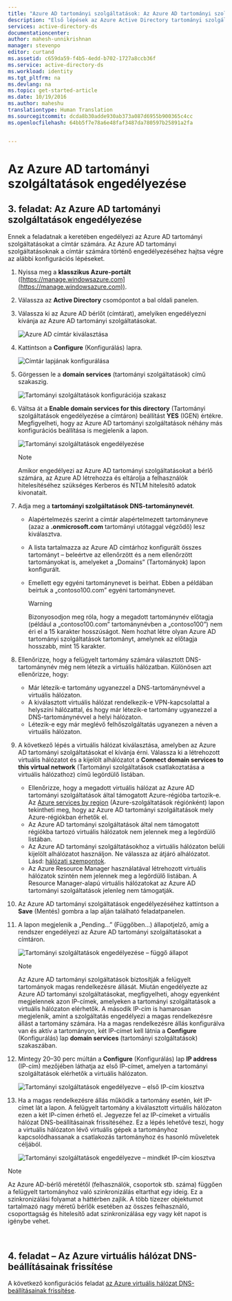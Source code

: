 ```yaml
---
title: "Azure AD tartományi szolgáltatások: Az Azure AD tartományi szolgáltatások engedélyezése | Microsoft Docs"
description: "Első lépések az Azure Active Directory tartományi szolgáltatások használatával"
services: active-directory-ds
documentationcenter: 
author: mahesh-unnikrishnan
manager: stevenpo
editor: curtand
ms.assetid: c659da59-f4b5-4edd-b702-1727a8ccb36f
ms.service: active-directory-ds
ms.workload: identity
ms.tgt_pltfrm: na
ms.devlang: na
ms.topic: get-started-article
ms.date: 10/19/2016
ms.author: maheshu
translationtype: Human Translation
ms.sourcegitcommit: dcda8b30adde930ab373a087d6955b900365c4cc
ms.openlocfilehash: 64bb5f7e78a6e48faf3487da780597b25891a2fa


---
```

# <a name="enable-azure-ad-domain-services"></a>Az Azure AD tartományi szolgáltatások engedélyezése
## <a name="task-3-enable-azure-ad-domain-services"></a>3. feladat: Az Azure AD tartományi szolgáltatások engedélyezése
Ennek a feladatnak a keretében engedélyezi az Azure AD tartományi szolgáltatásokat a címtár számára. Az Azure AD tartományi szolgáltatásoknak a címtár számára történő engedélyezéséhez hajtsa végre az alábbi konfigurációs lépéseket.

1. Nyissa meg a **klasszikus Azure-portált** ([https://manage.windowsazure.com](https://manage.windowsazure.com)).
2. Válassza az **Active Directory** csomópontot a bal oldali panelen.
3. Válassza ki az Azure AD bérlőt (címtárat), amelyiken engedélyezni kívánja az Azure AD tartományi szolgáltatásokat.
   
    ![Azure AD címtár kiválasztása](./media/active-directory-domain-services-getting-started/select-aad-directory.png)
4. Kattintson a **Configure** (Konfigurálás) lapra.
   
    ![Címtár lapjának konfigurálása](./media/active-directory-domain-services-getting-started/configure-tab.png)
5. Görgessen le a **domain services** (tartományi szolgáltatások) című szakaszig.
   
    ![Tartományi szolgáltatások konfigurációja szakasz](./media/active-directory-domain-services-getting-started/domain-services-configuration.png)
6. Váltsa át a **Enable domain services for this directory** (Tartományi szolgáltatások engedélyezése a címtáron) beállítást **YES** (IGEN) értékre. Megfigyelheti, hogy az Azure AD tartományi szolgáltatások néhány más konfigurációs beállítása is megjelenik a lapon.
   
    ![Tartományi szolgáltatások engedélyezése](./media/active-directory-domain-services-getting-started/enable-domain-services.png)
   
   > [!NOTE]
   > Amikor engedélyezi az Azure AD tartományi szolgáltatásokat a bérlő számára, az Azure AD létrehozza és eltárolja a felhasználók hitelesítéséhez szükséges Kerberos és NTLM hitelesítő adatok kivonatait.
   > 
   > 
7. Adja meg a **tartományi szolgáltatások DNS-tartománynevét**.
   
   * Alapértelmezés szerint a címtár alapértelmezett tartományneve (azaz a **.onmicrosoft.com** tartományi utótaggal végződő) lesz kiválasztva.
   * A lista tartalmazza az Azure AD címtárhoz konfigurált összes tartományt – beleértve az ellenőrzött és a nem ellenőrzött tartományokat is, amelyeket a „Domains” (Tartományok) lapon konfigurált.
   * Emellett egy egyéni tartománynevet is beírhat. Ebben a példában beírtuk a „contoso100.com” egyéni tartománynevet.
     
     > [!WARNING]
     > Bizonyosodjon meg róla, hogy a megadott tartománynév előtagja (például a „contoso100.com” tartománynévben a „contoso100”) nem éri el a 15 karakter hosszúságot. Nem hozhat létre olyan Azure AD tartományi szolgáltatások tartományt, amelynek az előtagja hosszabb, mint 15 karakter.
     > 
     > 
8. Ellenőrizze, hogy a felügyelt tartomány számára választott DNS-tartománynév még nem létezik a virtuális hálózatban. Különösen azt ellenőrizze, hogy:
   
   * Már létezik-e tartomány ugyanezzel a DNS-tartománynévvel a virtuális hálózaton.
   * A kiválasztott virtuális hálózat rendelkezik-e VPN-kapcsolattal a helyszíni hálózattal, és hogy már létezik-e tartomány ugyanezzel a DNS-tartománynévvel a helyi hálózaton.
   * Létezik-e egy már meglévő felhőszolgáltatás ugyanezen a néven a virtuális hálózaton.
9. A következő lépés a virtuális hálózat kiválasztása, amelyben az Azure AD tartományi szolgáltatásokat el kívánja érni. Válassza ki a létrehozott virtuális hálózatot és a kijelölt alhálózatot a **Connect domain services to this virtual network** (Tartományi szolgáltatások csatlakoztatása a virtuális hálózathoz) című legördülő listában.
   
   * Ellenőrizze, hogy a megadott virtuális hálózat az Azure AD tartományi szolgáltatások által támogatott Azure-régióba tartozik-e. Az [Azure services by region](https://azure.microsoft.com/regions/#services/) (Azure-szolgáltatások régiónként) lapon tekintheti meg, hogy az Azure AD tartományi szolgáltatások mely Azure-régiókban érhetők el.
   * Az Azure AD tartományi szolgáltatások által nem támogatott régiókba tartozó virtuális hálózatok nem jelennek meg a legördülő listában.
   * Az Azure AD tartományi szolgáltatásokhoz a virtuális hálózaton belüli kijelölt alhálózatot használjon. Ne válassza az átjáró alhálózatot. Lásd: [hálózati szempontok](active-directory-ds-networking.md). 
   * Az Azure Resource Manager használatával létrehozott virtuális hálózatok szintén nem jelennek meg a legördülő listában. A Resource Manager-alapú virtuális hálózatokat az Azure AD tartományi szolgáltatások jelenleg nem támogatják.
10. Az Azure AD tartományi szolgáltatások engedélyezéséhez kattintson a **Save** (Mentés) gombra a lap alján található feladatpanelen.
11. A lapon megjelenik a „Pending…” (Függőben…) állapotjelző, amíg a rendszer engedélyezi az Azure AD tartományi szolgáltatásokat a címtáron.
    
    ![Tartományi szolgáltatások engedélyezése – függő állapot](./media/active-directory-domain-services-getting-started/enable-domain-services-pendingstate.png)
    
    > [!NOTE]
    > Az Azure AD tartományi szolgáltatások biztosítják a felügyelt tartományok magas rendelkezésre állását. Miután engedélyezte az Azure AD tartományi szolgáltatásokat, megfigyelheti, ahogy egyenként megjelennek azon IP-címek, amelyeken a tartományi szolgáltatások a virtuális hálózaton elérhetők. A második IP-cím is hamarosan megjelenik, amint a szolgáltatás engedélyezi a magas rendelkezésre állást a tartomány számára. Ha a magas rendelkezésre állás konfigurálva van és aktív a tartományon, két IP-címet kell látnia a **Configure** (Konfigurálás) lap **domain services** (tartományi szolgáltatások) szakaszában.
    > 
    > 
12. Mintegy 20–30 perc múltán a **Configure** (Konfigurálás) lap **IP address** (IP-cím) mezőjében láthatja az első IP-címet, amelyen a tartományi szolgáltatások elérhetők a virtuális hálózaton.
    
    ![Tartományi szolgáltatások engedélyezve – első IP-cím kiosztva](./media/active-directory-domain-services-getting-started/domain-services-enabled-firstdc-available.png)
13. Ha a magas rendelkezésre állás működik a tartomány esetén, két IP-címet lát a lapon. A felügyelt tartomány a kiválasztott virtuális hálózaton ezen a két IP-címen érhető el. Jegyezze fel az IP-címeket a virtuális hálózat DNS-beállításainak frissítéséhez. Ez a lépés lehetővé teszi, hogy a virtuális hálózaton lévő virtuális gépek a tartományhoz kapcsolódhassanak a csatlakozás tartományhoz és hasonló műveletek céljából.
    
    ![Tartományi szolgáltatások engedélyezve – mindkét IP-cím kiosztva](./media/active-directory-domain-services-getting-started/domain-services-enabled-bothdcs-available.png)

> [!NOTE]
> Az Azure AD-bérlő méretétől (felhasználók, csoportok stb. száma) függően a felügyelt tartományhoz való szinkronizálás eltarthat egy ideig. Ez a szinkronizálási folyamat a háttérben zajlik. A több tízezer objektumot tartalmazó nagy méretű bérlők esetében az összes felhasználó, csoporttagság és hitelesítő adat szinkronizálása egy vagy két napot is igénybe vehet.
> 
> 

<br>

## <a name="task-4---update-dns-settings-for-the-azure-virtual-network"></a>4. feladat – Az Azure virtuális hálózat DNS-beállításainak frissítése
A következő konfigurációs feladat [az Azure virtuális hálózat DNS-beállításainak frissítése](active-directory-ds-getting-started-dns.md).




<!--HONumber=Dec16_HO1-->


